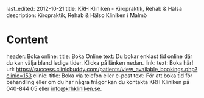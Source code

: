 last_edited: 2012-10-21
title: KRH Kliniken - Kiropraktik, Rehab & Hälsa
description: Kiropraktik, Rehab & Hälso Kliniken i Malmö
# Content
header: Boka
online: 
    title: Boka Online
    text: Du bokar enklast tid online där du kan välja bland lediga tider. Klicka på länken nedan.
    link:
        text: Boka här!
        url: https://success.clinicbuddy.com/patients/view_available_bookings.php?clinic=153
clinic: 
    title: Boka via telefon eller e-post
    text: För att boka tid för behandling eller om du har några frågor kan du kontakta KRH Kliniken på 040-844 05 eller <a href="mailto:info@krhkliniken.se">info@krhkliniken.se</a>.
